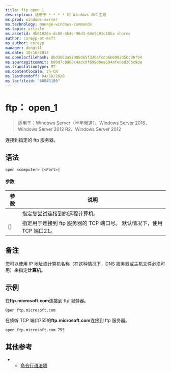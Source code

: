 ```yaml
---
title: ftp open_1
description: 适用于 * * * * 的 Windows 命令主题
ms.prod: windows-server
ms.technology: manage-windows-commands
ms.topic: article
ms.assetid: 4b61926a-dc60-4b4c-96d3-64e5c91c18ba vhorne
author: coreyp-at-msft
ms.author: coreyp
manager: dongill
ms.date: 10/16/2017
ms.openlocfilehash: 8bd3063a52908d65f336afcda6b6982d5bc9bf94
ms.sourcegitcommit: b00d7c8968c4adc8f699dbee694afe6ed36bc9de
ms.translationtype: MT
ms.contentlocale: zh-CN
ms.lasthandoff: 04/08/2020
ms.locfileid: "80843180"
---
```

# <a name="ftp-open_1"></a>ftp： open_1

>适用于：Windows Server（半年频道）、Windows Server 2016、Windows Server 2012 R2、Windows Server 2012

连接到指定的 ftp 服务器。   
## <a name="syntax"></a>语法  
```  
open <computer> [<Port>]  
```  
#### <a name="parameters"></a>参数  

| 参数  |                                           说明                                            |
|------------|--------------------------------------------------------------------------------------------------|
| <computer> |                指定您尝试连接到的远程计算机。                 |
|  [<Port>]  | 指定用于连接到 ftp 服务器的 TCP 端口号。 默认情况下，使用 TCP 端口21。 |

## <a name="remarks"></a>备注  
您可以使用 IP 地址或计算机名称（在这种情况下，DNS 服务器或主机文件必须可用）来指定**计算机**。  
## <a name="examples"></a><a name=BKMK_Examples></a>示例  
在**ftp.microsoft.com**连接到 ftp 服务器。  
```  
Open ftp.microsoft.com  
```  
在侦听 TCP 端口755的**ftp.microsoft.com**连接到 ftp 服务器。  
```  
open ftp.microsoft.com 755  
```  
## <a name="additional-references"></a>其他参考  
-   - [命令行语法项](command-line-syntax-key.md)  
